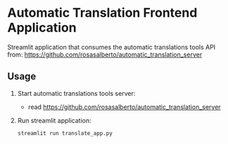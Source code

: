 # Automatic Translation Frontend Application

Streamlit application that consumes the automatic translations tools API from: https://github.com/rosasalberto/automatic_translation_server

## Usage

1. Start automatic translations tools server: 
    - read https://github.com/rosasalberto/automatic_translation_server

2. Run streamlit application:
    ```console
    streamlit run translate_app.py
    ```